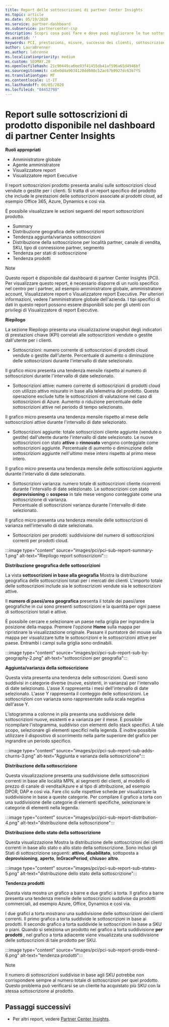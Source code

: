 ```yaml
---
title: Report delle sottoscrizioni di partner Center Insights
ms.topic: article
ms.date: 05/19/2020
ms.service: partner-dashboard
ms.subservice: partnercenter-csp
description: Scopri cosa puoi fare e dove puoi migliorare le tue sottoscrizioni cloud che Vendi o Gestisci per i tuoi clienti.
ms.assetid: ''
keywords: PCI, prestazioni, misure, successo dei clienti, sottoscrizioni cloud, analisi, report
author: LauraBrenner
ms.author: labrenne
ms.localizationpriority: medium
ms.custom: SEOMAY.20
ms.openlocfilehash: 21c90449ca6ee93f41455db41af596a65d4946bf
ms.sourcegitcommit: ca6e0d4a9034120dd600c52ac67b9927dc63b7f5
ms.translationtype: MT
ms.contentlocale: it-IT
ms.lasthandoff: 06/05/2020
ms.locfileid: "84452798"
---
```

# <a name="product-subscriptions-report-available-from-the-partner-center-insights-dashboard"></a>Report sulle sottoscrizioni di prodotto disponibile nel dashboard di partner Center Insights

**Ruoli appropriati**
- Amministratore globale
- Agente amministratore
- Visualizzatore report
- Visualizzatore report Executive

Il report sottoscrizioni prodotto presenta analisi sulle sottoscrizioni cloud vendute o gestite per i clienti. Si tratta di un report specifico del prodotto che include le prestazioni delle sottoscrizioni associate ai prodotti cloud, ad esempio Office 365, Azure, Dynamics e così via.

È possibile visualizzare le sezioni seguenti del report sottoscrizioni prodotto.

- Summary
- Distribuzione geografica delle sottoscrizioni
- Tendenza aggiunta/varianza sottoscrizioni
- Distribuzione della sottoscrizione per località partner, canale di vendita, SKU, tipo di connessione partner, segmento
- Tendenza per stati di sottoscrizione
- Tendenza prodotti

 > [!NOTE]
 > Questo report è disponibile dal dashboard di partner Center Insights (PCI). Per visualizzare questo report, è necessario disporre di un ruolo specifico nel centro per i partner, ad esempio amministratore globale, amministratore account, Visualizzatore report o Visualizzatore report Executive. Per ulteriori informazioni, vedere l'amministratore globale dell'azienda. I tipi specifici di dati in questo report possono essere disponibili solo per gli utenti con privilegi di Visualizzatore di report Executive.

**Riepilogo**

La sezione Riepilogo presenta una visualizzazione snapshot degli indicatori di prestazioni chiave (KPI) correlati alle sottoscrizioni vendute o gestite dall'utente per i clienti.  

- Sottoscrizioni: numero corrente di sottoscrizioni di prodotti cloud vendute o gestite dall'utente.
Percentuale di aumento o diminuzione delle sottoscrizioni durante l'intervallo di date selezionato.

Il grafico micro presenta una tendenza mensile rispetto al numero di sottoscrizioni durante l'intervallo di date selezionato.

- Sottoscrizioni attive: numero corrente di sottoscrizioni di prodotti cloud con utilizzo attivo misurato in base alla telemetria del prodotto. Questa operazione esclude tutte le sottoscrizioni di valutazione nel caso di sottoscrizioni di Azure.
Aumento o riduzione percentuale delle sottoscrizioni attive nel periodo di tempo selezionato.

Il grafico micro presenta una tendenza mensile rispetto al mese delle sottoscrizioni attive durante l'intervallo di date selezionato.

- Sottoscrizioni aggiunte: totale sottoscrizioni cliente aggiunte (vendute o gestite) dall'utente durante l'intervallo di date selezionato. Le nuove sottoscrizioni con stato **attivo** o **rinnovato** vengono conteggiate come sottoscrizioni aggiunte.
Percentuale di aumento o diminuzione delle sottoscrizioni aggiunte nell'ultimo mese intero rispetto al primo mese intero.

Il grafico micro presenta una tendenza mensile delle sottoscrizioni aggiunte durante l'intervallo di date selezionato.

- Sottoscrizioni varianza: numero totale di sottoscrizioni cliente ricorrenti durante l'intervallo di date selezionato. Le sottoscrizioni con stato **deprovisioning** o **sospeso** in tale mese vengono conteggiate come una sottoscrizione di varianza.  
Percentuale di sottoscrizioni varianza durante l'intervallo di date selezionato.

Il grafico micro presenta una tendenza mensile delle sottoscrizioni di varianza nell'intervallo di date selezionato.

- Sottoscrizioni per prodotti: suddivisione del numero di sottoscrizioni correnti per prodotti cloud.

:::image type="content" source="images/pci/pci-sub-report-summary-1.png" alt-text="Riepilogo report sottoscrizioni":::

**Distribuzione geografica delle sottoscrizioni**

La vista **sottoscrizioni in base alla geografia** Mostra la distribuzione geografica delle sottoscrizioni totali per i mercati dei clienti. L'importo totale delle sottoscrizioni include sia le sottoscrizioni vendute sia le sottoscrizioni attive.

Il **numero di paesi/area geografica** presenta il totale dei paesi/aree geografiche in cui sono presenti sottoscrizioni e la quantità per ogni paese di sottoscrizioni totali e attive.

È possibile cercare e selezionare un paese nella griglia per ingrandire la posizione della mappa. Premere l'opzione **Home** sulla mappa per ripristinare la visualizzazione originale. Passare il puntatore del mouse sulla mappa per visualizzare tutte le sottoscrizioni e le sottoscrizioni attive per paese. Entrambi i campi sulla griglia sono ordinabili.

:::image type="content" source="images/pci/pci-sub-report-sub-by-geography-2.png" alt-text="sottoscrizioni per geografia":::

**Aggiunta/varianza della sottoscrizione**

Questa vista presenta una tendenza delle sottoscrizioni. Questi sono suddivisi in categorie diverse (nuove, esistenti, in varianza) per l'intervallo di date selezionato. L'asse X rappresenta i mesi dell'intervallo di date selezionato. L'asse Y rappresenta il conteggio delle sottoscrizioni. Le sottoscrizioni con varianza sono rappresentate sulla scala negativa dell'asse Y. 

L'istogramma a colonne in pila presenta una suddivisione delle sottoscrizioni nuove, esistenti e a varianza per il mese. È possibile ricompilare l'istogramma, suddiviso con elementi dello stack specifici. A tale scopo, selezionare gli elementi specifici nella legenda. È inoltre possibile utilizzare il dispositivo di scorrimento nella parte superiore del grafico per ingrandire un periodo specifico.

:::image type="content" source="images/pci/pci-sub-report-sub-adds-churns-3.png" alt-text="Aggiunta e varianza della sottoscrizione":::

**Distribuzione della sottoscrizione**

Questa visualizzazione presenta una suddivisione delle sottoscrizioni correnti in base alle località MPN, ai segmenti dei clienti, al modello di prezzo di canale di vendita/Azure e al tipo di attribuzione, ad esempio DPOR, DAP e così via. Fare clic sulle rispettive schede per visualizzare la suddivisione in base a queste categorie. Per compilare il grafico a torta con una suddivisione delle categorie di elementi specifiche, selezionare le categorie di elementi nella legenda.

:::image type="content" source="images/pci/pci-sub-report-distribution-4.png" alt-text="distribuzione della sottoscrizione":::

**Distribuzione dello stato della sottoscrizione**

Questa visualizzazione Mostra la distribuzione delle sottoscrizioni dei clienti correnti in base allo stato o allo stato della sottoscrizione. Sono inclusi gli Stati di sottoscrizione seguenti: **attivo**, **disabilitato**, sottoposta a **deprovisioning**, **aperto**, **InGracePeriod**, **chiuso**e **altro**.

:::image type="content" source="images/pci/pci-sub-report-sub-states-5.png" alt-text="distribuzione dello stato della sottoscrizione":::

**Tendenza prodotti**

Questa vista mostra un grafico a barre e due grafici a torta. Il grafico a barre presenta una tendenza mensile delle sottoscrizioni suddivise da prodotti commerciali, ad esempio Azure, Office, Dynamics e così via.

I due grafici a torta mostrano una suddivisione delle sottoscrizioni dei clienti correnti. Il primo grafico a torta suddivide le sottoscrizioni in base ai prodotti. Il secondo grafico a torta suddivide le sottoscrizioni in base a SKU o piani. Quando si seleziona un prodotto nel grafico a torta suddivisione **per prodotti** , nel grafico a torta adiacente viene visualizzata una suddivisione delle sottoscrizioni di tale prodotto per SKU.

:::image type="content" source="images/pci/pci-sub-report-prods-trend-6.png" alt-text="tendenza prodotti":::

> [!NOTE]
 > Il numero di sottoscrizioni suddivise in base agli SKU potrebbe non corrispondere sempre al numero totale di sottoscrizioni per quel prodotto. Questo problema può verificarsi se un cliente ha acquistato più SKU con la stessa sottoscrizione al prodotto.

## <a name="next-steps"></a>Passaggi successivi

- Per altri report, vedere [Partner Center Insights](partner-center-insights.md).
